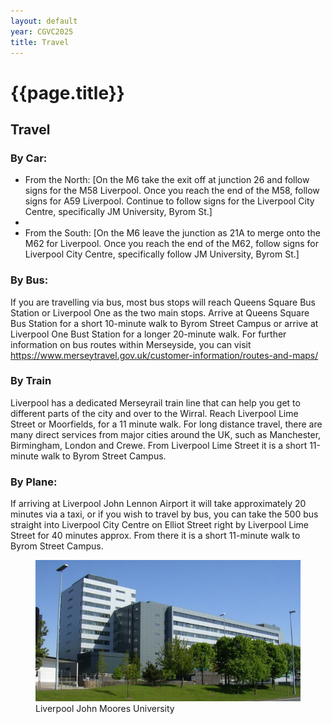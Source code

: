 ```yaml
---
layout: default
year: CGVC2025
title: Travel
---
```


# {{page.title}}

## Travel

### By Car:
- From the North: [On the M6 take the exit off at junction 26 and follow signs for the M58 Liverpool. Once you reach the end of the M58, follow signs for A59 Liverpool. Continue to follow signs for the Liverpool City Centre, specifically JM University, Byrom St.]
- 
- From the South: [On the M6 leave the junction as 21A to merge onto the M62 for Liverpool. Once you reach the end of the M62, follow signs for Liverpool City Centre, specifically follow JM University, Byrom St.]



### By Bus:
If you are travelling via bus, most bus stops will reach Queens Square Bus Station or Liverpool One as the two main stops. Arrive at Queens Square Bus Station for a short 10-minute walk to Byrom Street Campus or arrive at Liverpool One Bust Station for a longer 20-minute walk.
For further information on bus routes within Merseyside, you can visit https://www.merseytravel.gov.uk/customer-information/routes-and-maps/


### By Train
Liverpool has a dedicated Merseyrail train line that can help you get to different parts of the city and over to the Wirral. Reach Liverpool Lime Street or Moorfields, for a 11 minute walk.
For long distance travel, there are many direct services from major cities around the UK, such as Manchester, Birmingham, London and Crewe.
From Liverpool Lime Street it is a short 11-minute walk to Byrom Street Campus.

### By Plane:
If arriving at Liverpool John Lennon Airport it will take approximately 20 minutes via a taxi, or if you wish to travel by bus, you can take the 500 bus straight into Liverpool City Centre on Elliot Street right by Liverpool Lime Street for 40 minutes approx. From there it is a short 11-minute walk to Byrom Street Campus.

<figure class="figure">
    <img src="/assets/img/CGVC2025/venue.jpg" class="figure-img img-fluid rounded"
        alt="Liverpool John Moores University">
    <figcaption class="figure-caption text-center">
        Liverpool John Moores University
    </figcaption>
</figure>
